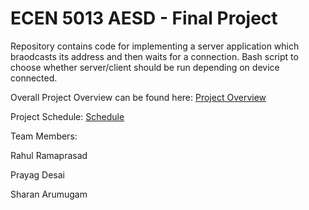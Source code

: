 # ECEN 5013 AESD - Final Project
Repository contains code for implementing a  server application which braodcasts its address and then waits for a connection. Bash script to choose whether server/client should be run depending on device connected. 

Overall Project Overview can be found here: [Project Overview](https://github.com/cu-ecen-5013/final-project-prayag2010/wiki/Project-Overview) 

Project Schedule: [Schedule](https://github.com/cu-ecen-5013/final-project-prayag2010/wiki/Final-Project-Assignment-Schedule)

Team Members: 

Rahul Ramaprasad

Prayag Desai 

Sharan Arumugam

